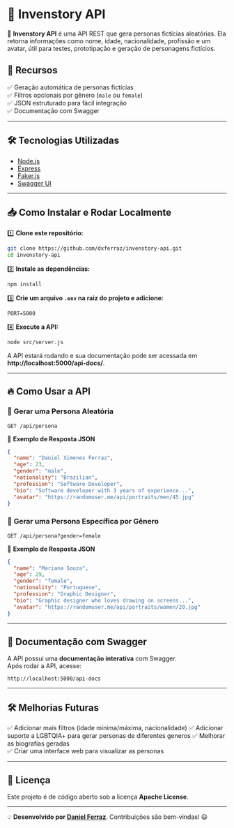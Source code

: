 # 👤 Invenstory API

🚀 **Invenstory API** é uma API REST que gera personas fictícias aleatórias. Ela retorna informações como nome, idade, nacionalidade, profissão e um avatar, útil para testes, prototipação e geração de personagens fictícios.

## 📌 Recursos

✅ Geração automática de personas fictícias  
✅ Filtros opcionais por gênero (`male` ou `female`)  
✅ JSON estruturado para fácil integração  
✅ Documentação com Swagger  

---

## 🛠️ Tecnologias Utilizadas

- [Node.js](https://nodejs.org/)
- [Express](https://expressjs.com/)
- [Faker.js](https://fakerjs.dev/)
- [Swagger UI](https://swagger.io/)

---

## 📥 Como Instalar e Rodar Localmente

1️⃣ **Clone este repositório:**
```sh
git clone https://github.com/dxferraz/invenstory-api.git
cd invenstory-api
```

2️⃣ **Instale as dependências:**
```sh
npm install
```

3️⃣ **Crie um arquivo `.env` na raiz do projeto e adicione:**
```env
PORT=5000
```

4️⃣ **Execute a API:**
```sh
node src/server.js
```

A API estará rodando e sua documentação pode ser acessada em **http://localhost:5000/api-docs/**.

---

## 🔥 Como Usar a API

### 🔹 **Gerar uma Persona Aleatória**
```http
GET /api/persona
```

🔹 **Exemplo de Resposta JSON**
```json
{
  "name": "Daniel Ximenes Ferraz",
  "age": 23,
  "gender": "male",
  "nationality": "Brazilian",
  "profession": "Software Developer",
  "bio": "Software developer with 3 years of experience...",
  "avatar": "https://randomuser.me/api/portraits/men/45.jpg"
}
```

### 🔹 **Gerar uma Persona Específica por Gênero**
```http
GET /api/persona?gender=female
```

🔹 **Exemplo de Resposta JSON**
```json
{
  "name": "Mariana Souza",
  "age": 29,
  "gender": "female",
  "nationality": "Portuguese",
  "profession": "Graphic Designer",
  "bio": "Graphic designer who loves drawing on screens...",
  "avatar": "https://randomuser.me/api/portraits/women/20.jpg"
}
```

---

## 📜 Documentação com Swagger

A API possui uma **documentação interativa** com Swagger.  
Após rodar a API, acesse:

```
http://localhost:5000/api-docs
```
<!-- 
Se a API estiver hospedada, acesse:

```
https://invenstory.onrender.com/api-docs
``` -->

---

<!-- ## 🚀 Deploy e URL Pública

A API está hospedada em **Render** e pode ser acessada em:

```
https://invenstory.onrender.com/api/persona
```

--- -->

## 🛠️ Melhorias Futuras

✅ Adicionar mais filtros (idade mínima/máxima, nacionalidade)
✅ Adicionar suporte a LGBTQIA+ para gerar personas de diferentes generos
✅ Melhorar as biografias geradas  
✅ Criar uma interface web para visualizar as personas 

---

## 📝 Licença

Este projeto é de código aberto sob a licença **Apache License**.

---

💡 **Desenvolvido por [Daniel Ferraz](https://github.com/dxferraz)**. Contribuições são bem-vindas! 😃
